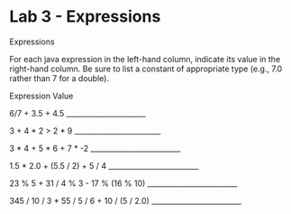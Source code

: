 # Lab 3 - Expressions

Expressions

For each java expression in the left-hand column, indicate its value in the right-hand column.  Be sure to list a constant of appropriate type (e.g., 7.0 rather than 7 for a double).

Expression                                           Value

6/7 + 3.5 + 4.5                                ______________________

3 + 4 * 2 > 2 * 9                                ________________________

3 * 4 + 5 * 6 + 7 * -2                         _________________________

1.5 * 2.0 + (5.5 / 2) + 5 / 4                   _________________________

23 % 5 + 31 / 4 % 3 - 17 % (16 % 10)           _________________________

345 / 10 / 3 * 55 / 5 / 6 + 10 / (5 / 2.0)           _________________________